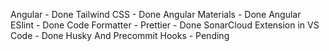 Angular - Done
Tailwind CSS - Done
Angular Materials - Done
Angular ESlint - Done
Code Formatter - Prettier - Done
SonarCloud Extension in VS Code - Done
Husky And Precommit Hooks - Pending